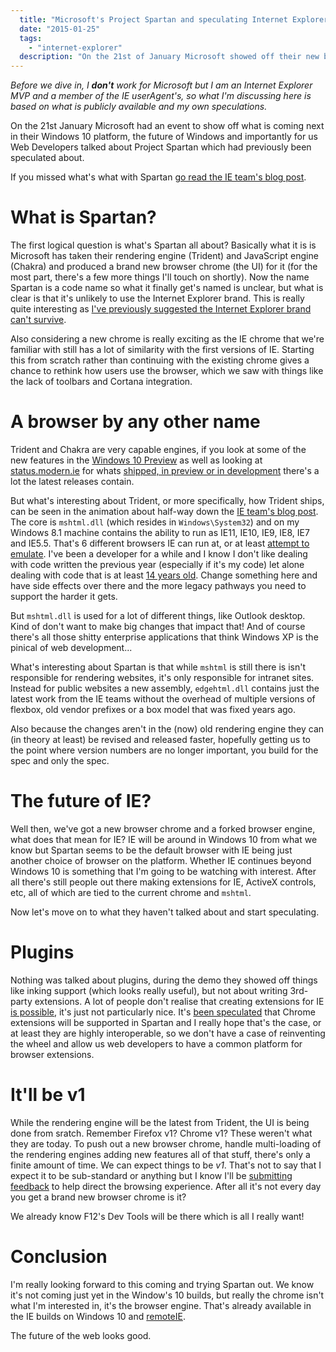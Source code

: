 ```yaml
---
  title: "Microsoft's Project Spartan and speculating Internet Explorer's future"
  date: "2015-01-25"
  tags: 
    - "internet-explorer"
  description: "On the 21st of January Microsoft showed off their new browser code named Project Spartan, so let's have a look at what it's about."
---
```


_Before we dive in, I **don't** work for Microsoft but I am an Internet Explorer MVP and a member of the IE userAgent's, so what I'm discussing here is based on what is publicly available and my own speculations._

On the 21st January Microsoft had an event to show off what is coming next in their Windows 10 platform, the future of Windows and importantly for us Web Developers talked about Project Spartan which had previously been speculated about.

If you missed what's what with Spartan [go read the IE team's blog post](http://blogs.msdn.com/b/ie/archive/2015/01/22/project-spartan-and-the-windows-10-january-preview-build.aspx).

# What is Spartan?

The first logical question is what's Spartan all about? Basically what it is is Microsoft has taken their rendering engine (Trident) and JavaScript engine (Chakra) and produced a brand new browser chrome (the UI) for it (for the most part, there's a few more things I'll touch on shortly). Now the name Spartan is a code name so what it finally get's named is unclear, but what is clear is that it's unlikely to use the Internet Explorer brand. This is really quite interesting as [I've previously suggested the Internet Explorer brand can't survive](/posts/2013-01-17-should-internet-explorer-be-killed.html).

Also considering a new chrome is really exciting as the IE chrome that we're familiar with still has a lot of similarity with the first versions of IE. Starting this from scratch rather than continuing with the existing chrome gives a chance to rethink how users use the browser, which we saw with things like the lack of toolbars and Cortana integration.

# A browser by any other name

Trident and Chakra are very capable engines, if you look at some of the new features in the [Windows 10 Preview](http://blogs.msdn.com/b/ie/archive/2014/11/11/living-on-the-edge-our-next-step-in-interoperability.aspx) as well as looking at [status.modern.ie](http://status.modern.ie) for whats [shipped, in preview or in development](https://status.modern.ie/?iestatuses=indevelopment,iedev,implemented&browserstatuses=notsupported,indevelopment,implemented&browsers=chrome,firefox,opera,safari&ieversion=11) there's a lot the latest releases contain.

But what's interesting about Trident, or more specifically, how Trident ships, can be seen in the animation about half-way down the [IE team's blog post](http://blogs.msdn.com/b/ie/archive/2015/01/22/project-spartan-and-the-windows-10-january-preview-build.aspx). The core is `mshtml.dll` (which resides in `Windows\System32`) and on my Windows 8.1 machine contains the ability to run as IE11, IE10, IE9, IE8, IE7 and IE5.5. That's 6 different browsers IE can run at, or at least [attempt to emulate](http://sampsonblog.com/768/ie-doesnt-have-an-emulation-feature). I've been a developer for a while and I know I don't like dealing with code written the previous year (especially if it's my code) let alone dealing with code that is at least [14 years old](http://en.wikipedia.org/wiki/Internet_Explorer_5). Change something here and have side effects over there and the more legacy pathways you need to support the harder it gets.

But `mshtml.dll` is used for a lot of different things, like Outlook desktop. Kind of don't want to make big changes that impact that! And of course there's all those shitty enterprise applications that think Windows XP is the pinical of web development...

What's interesting about Spartan is that while `mshtml` is still there is isn't responsible for rendering websites, it's only responsible for intranet sites. Instead for public websites a new assembly, `edgehtml.dll` contains just the latest work from the IE teams without the overhead of multiple versions of flexbox, old vendor prefixes or a box model that was fixed years ago.

Also because the changes aren't in the (now) old rendering engine they can (in theory at least) be revised and released faster, hopefully getting us to the point where version numbers are no longer important, you build for the spec and only the spec.

# The future of IE?

Well then, we've got a new browser chrome and a forked browser engine, what does that mean for IE? IE will be around in Windows 10 from what we know but Spartan seems to be the default browser with IE being just another choice of browser on the platform. Whether IE continues beyond Windows 10 is something that I'm going to be watching with interest. After all there's still people out there making extensions for IE, ActiveX controls, etc, all of which are tied to the current chrome and `mshtml`.

Now let's move on to what they haven't talked about and start speculating.

# Plugins

Nothing was talked about plugins, during the demo they showed off things like inking support (which looks really useful), but not about writing 3rd-party extensions. A lot of people don't realise that creating extensions for IE [is possible](https://msdn.microsoft.com/en-us/library/aa753587.aspx), it's just not particularly nice. It's [been speculated](http://www.neowin.net/news/microsoft-spartan-chrome-extensions-targeted-for-native-support) that Chrome extensions will be supported in Spartan and I really hope that's the case, or at least they are highly interoperable, so we don't have a case of reinventing the wheel and allow us web developers to have a common platform for browser extensions.

# It'll be v1

While the rendering engine will be the latest from Trident, the UI is being done from sratch. Remember Firefox v1? Chrome v1? These weren't what they are today. To push out a new browser chrome, handle multi-loading of the rendering engines adding new features all of that stuff, there's only a finite amount of time. We can expect things to be _v1_. That's not to say that I expect it to be sub-standard or anything but I know I'll be [submitting feedback](http://uservoice.modenr.ie) to help direct the browsing experience. After all it's not every day you get a brand new browser chrome is it?

We already know F12's Dev Tools will be there which is all I really want!

# Conclusion

I'm really looking forward to this coming and trying Spartan out. We know it's not coming just yet in the Window's 10 builds, but really the chrome isn't what I'm interested in, it's the browser engine. That's already available in the IE builds on Windows 10 and [remoteIE](http://remote.modern.ie).

The future of the web looks good.
